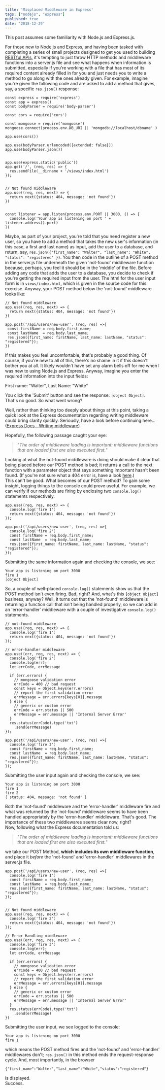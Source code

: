 ```yaml
---
title: 'Misplaced Middleware in Express'
tags: ["nodejs", "express"]
published: true
date: '2018-12-29'
---
```



This post assumes some familiarity with Node.js and Express.js.

For those new to Node.js and Express, and having been tasked with completing a series of small projects designed to get you used to building [RESTful APIs](https://en.wikipedia.org/wiki/Representational_state_transfer), it's tempting to just throw HTTP methods and middleware functions into a server.js file and see what happens when information is submitted, especially if you're working with a file that has most of its required content already filled in for you and just needs you to write a method to go along with the ones already given. For example, imagine you're given the following code and are asked to add a method that gives, say, a specific `res.json()` response:

```
const express = require('express')
const app = express()
const bodyParser = require('body-parser')

const cors = require('cors')

const mongoose = require('mongoose')
mongoose.connect(process.env.DB_URI || 'mongodb://localhost/dbname' )

app.use(cors())

app.use(bodyParser.urlencoded({extended: false}))
app.use(bodyParser.json())


app.use(express.static('public'))
app.get('/', (req, res) => {
  res.sendFile(__dirname + '/views/index.html')
});


// Not found middleware
app.use((req, res, next) => {
  return next({status: 404, message: 'not found'})
})


const listener = app.listen(process.env.PORT || 3000, () => {
  console.log('Your app is listening on port ' + listener.address().port)
})
```

Maybe, as part of your project, you're told that you need register a new user, so you have to add a method that takes the new user's information (in this case, a first and last name) as input, add the user to a database, and return, say, `res.json({"first_name": "Walter", "last_name": "White", "status": "registered" })`. You then code in the outline of a POST method in the server.js file underneath the given 'not-found' middleware function because, perhaps, you feel it should be in the 'middle' of the file. Before adding any code that adds the user to a database, you decide to check if you're getting the required input from the user. The html for the user input form is in `views/index.html`, which is given in the source code for this exercise. Anyway, your POST method below the 'not-found' middleware looks like:


```
// Not found middleware
app.use((req, res, next) => {
  return next({status: 404, message: 'not found'})
})

app.post('/api/users/new-user', (req, res) =>{
 const firstName = req.body.first_name;
 const lastName  = req.body.last_name;
 res.json({first_name: firstName, last_name: lastName, "status": "registered"});
})
```


If this makes you feel uncomfortable, that's probably a good thing. Of course, if you're new to all of this, there's no shame in it if this doesn't bother you at all. It likely wouldn't have set any alarm bells off for me when I was new to using Node.js and Express. Anyway, imagine you enter the required information into the input fields:

First name: "Walter", Last Name: "White"

You click the 'Submit' button and see the response: `[object Object]`. <br>
That's no good. So what went wrong?

Well, rather than thinking too deeply about things at this point, taking a quick look at the Express documentation regarding writing middleware could bring clarity quickly. Seriously, have a look before continuing here... ([Express Docs - Writing middleware](https://expressjs.com/en/guide/writing-middleware.html))

Hopefully, the following passage caught your eye:
> "*The order of middleware loading is important: middleware functions that are loaded first are also executed first.*"

Looking at what the not-found middleware is doing should make it clear that being placed before our POST method is bad; it returns a call to the next function with a parameter object that says something important hasn't been found. (If you're not sure what a 404 error is, have a look [here](https://www.ionos.com/digitalguide/websites/website-creation/what-does-the-404-not-found-error-mean/).) <br>
This can't be good. What becomes of our POST method? To gain some insight, logging things to the console could prove useful. For example, we can verify if our methods are firing by enclosing two `console.log()` statements respectively.


```
app.use((req, res, next) => {
  console.log('fire 1')
  return next({status: 404, message: 'not found'})
});

app.post('/api/users/new-user', (req, res) =>{
  console.log('fire 2')
  const firstName = req.body.first_name;
  const lastName  = req.body.last_name;
  res.json({first_name: firstName, last_name: lastName, "status": "registered"});
});

```


Submitting the same information again and checking the console, we see:


```
Your app is listening on port 3000
fire 1
[object Object]

```


So, a couple of well-placed `console.log()` statements show us that the POST method isn't even firing. Bad, right? And, what's this `[object Object]` business, anyway? Well, it turns out that the 'not-found' middleware is returning a function call that isn't being handled properly, so we can add in an 'error-handler' middleware with a couple of investigative `console.log()` statements.


```
// not-found middleware
app.use((req, res, next) => {
  console.log('fire 1')
  return next({status: 404, message: 'not found'})
});

// error-handler middleware
app.use((err, req, res, next) => {
  console.log('fire 2')
  console.log(err);
  let errCode, errMessage

  if (err.errors) {
    // mongoose validation error
    errCode = 400 // bad request
    const keys = Object.keys(err.errors)
    // report the first validation error
    errMessage = err.errors[keys[0]].message
  } else {
    // generic or custom error
    errCode = err.status || 500
    errMessage = err.message || 'Internal Server Error'
  }
  res.status(errCode).type('txt')
    .send(errMessage)
});

app.post('/api/users/new-user', (req, res) =>{
  console.log('fire 3')
  const firstName = req.body.first_name;
  const lastName  = req.body.last_name;
  res.json({first_name: firstName, last_name: lastName, "status": "registered"});
});
```


Submitting the user input again and checking the console, we see:


```
Your app is listening on port 3000
fire 1
fire 2
{ status: 404, message: 'not found' }

```


Both the 'not-found' middleware and the 'error-handler' middleware fire and what was returned by the 'not-found' middleware seems to have been handled appropriately by the 'error-handler' middleware. That's good. The importance of these two middlewares seems clear now, right?<br>
Now, following what the Express documentation told us:

> "*The order of middleware loading is important: middleware functions that are loaded first are also executed first.*"

we take our POST Method, **which includes its own middleware function**, and place it *before* the 'not-found' and 'error-handler' middlewares in the server.js file.


```
app.post('/api/users/new-user', (req, res) =>{
  console.log('fire 1')
  const firstName = req.body.first_name;
  const lastName  = req.body.last_name;
  res.json({first_name: firstName, last_name: lastName, "status": "registered"});
});


// Not found middleware
app.use((req, res, next) => {
  console.log('fire 2')
  return next({status: 404, message: 'not found'})
});

// Error Handling middleware
app.use((err, req, res, next) => {
  console.log('fire 3')
  console.log(err);
  let errCode, errMessage

  if (err.errors) {
    // mongoose validation error
    errCode = 400 // bad request
    const keys = Object.keys(err.errors)
    // report the first validation error
    errMessage = err.errors[keys[0]].message
  } else {
    // generic or custom error
    errCode = err.status || 500
    errMessage = err.message || 'Internal Server Error'
  }
  res.status(errCode).type('txt')
    .send(errMessage)
})
```


Submitting the user input, we see logged to the console:


```
Your app is listening on port 3000
fire 1

```


which means the POST method fires and the 'not-found' and 'error-handler' middlewares don't; `res.json()` in this method ends the request-response cycle. And, most importantly, in the browser


```
{"first_name":"Walter","last_name":"White","status":"registered"}
```


is displayed.<br>
Success.